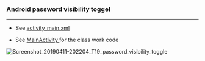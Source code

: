 
### Android password visibility toggel
_______________________________________
* See   [activity_main.xml](https://github.com/MoranShalom/Tutorial19_Android_password_visibility_toggel/blob/master/app/src/main/res/layout/activity_main.xml) 


* See [MainActivity ](https://github.com/MoranShalom/Tutorial19_Android_password_visibility_toggel/blob/master/app/src/main/java/com/example/t19_password_visibility_toggle/MainActivity.java)for the class work code


![Screenshot_20190411-202204_T19_password_visibility_toggle](https://user-images.githubusercontent.com/49485877/55997034-03486e00-5cc2-11e9-80ce-e4e051929891.jpg)
